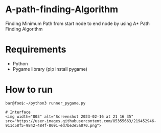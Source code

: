 # A-path-finding-Algorithm

Finding Minimum Path from start node to end node by using A* Path Finding Algorithm

# Requirements
- Python
- Pygame library (pip install pygame)

# How to run
```
bar@foo$:~/python3 runner_pygame.py

# Interface
<img width="803" alt="Screenshot 2023-02-16 at 21 16 35" src="https://user-images.githubusercontent.com/85355663/219452946-911c58f5-9842-484f-8091-ed7be3e5a070.png">

